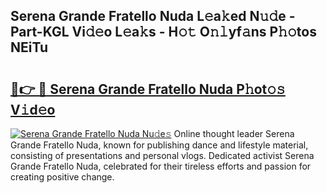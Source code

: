 ## Serena Grande Fratello Nuda L𝚎a𝚔ed N𝚞𝚍e - Part-KGL Vi𝚍𝚎o L𝚎a𝚔s - H𝚘𝚝 O𝚗𝚕yf𝚊ns P𝚑𝚘tos NEiTu

# <h2><a href="http://kf8z93z.oniu.top/?m=Serena+Grande+Fratello+Nuda">🔗👉 🔴 Serena Grande Fratello Nuda P𝚑ot𝚘𝚜 V𝚒d𝚎o</a></h2>

[![Serena Grande Fratello Nuda Nu𝚍e𝚜](https://i.imgur.com/0qMVB7G.gif)](http://kf8z93z.oniu.top/?m=Serena+Grande+Fratello+Nuda)
Online thought leader Serena Grande Fratello Nuda, known for publishing dance and lifestyle material, consisting of presentations and personal vlogs. Dedicated activist Serena Grande Fratello Nuda, celebrated for their tireless efforts and passion for creating positive change.  
